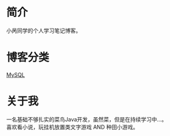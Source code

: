 # 简介
小呙同学的个人学习笔记博客。

# 博客分类
[MySQL](https://github.com/users/ClassmateGuo/projects/1)

# 关于我
一名基础不够扎实的菜鸟Java开发，虽然菜，但是在持续学习中...。<br>
喜欢看小说，玩挂机放置类文字游戏 AND 种田小游戏。
